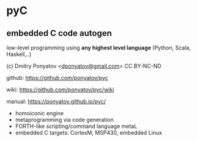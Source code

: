 # pyC
## embedded C code autogen

low-level programming using **any highest level language** (Python, Scala, Haskell,..)

(c) Dmitry Ponyatov <<dponyatov@gmail.com>> CC BY-NC-ND

github: https://github.com/ponyatov/pyc

wiki: https://github.com/ponyatov/pyc/wiki

manual: https://ponyatov.github.io/pyc/

* homoiconic engine
* metaprogramming via code generation
* FORTH-like scripting/command language metaL
* embedded C targets: CortexM, MSP430, embedded Linux
